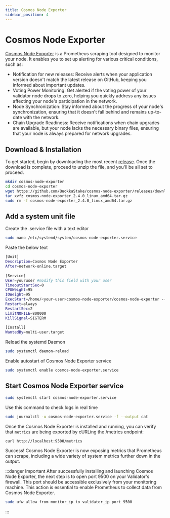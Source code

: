 ```yaml
---
title: Cosmos Node Exporter
sidebar_position: 4
---
```


# Cosmos Node Exporter

[Cosmos Node Exporter](https://github.com/QuokkaStake/cosmos-node-exporter) is a Prometheus scraping tool designed to monitor your node. It enables you to set up alerting for various critical conditions, such as:

- Notification for new releases: Receive alerts when your application version doesn't match the latest release on GitHub, keeping you informed about important updates.
- Voting Power Monitoring: Get alerted if the voting power of your validator node drops to zero, helping you quickly address any issues affecting your node's participation in the network.
- Node Synchronization: Stay informed about the progress of your node's synchronization, ensuring that it doesn't fall behind and remains up-to-date with the network.
- Chain Upgrade Readiness: Receive notifications when chain upgrades are available, but your node lacks the necessary binary files, ensuring that your node is always prepared for network upgrades.

## Download & Installation

To get started, begin by downloading the most recent [release](https://github.com/QuokkaStake/cosmos-node-exporter/releases). Once the download is complete, proceed to unzip the file, and you'll be all set to proceed.

```bash
mkdir cosmos-node-exporter
cd cosmos-node-exporter
wget https://github.com/QuokkaStake/cosmos-node-exporter/releases/download/v2.4.0/cosmos-node-exporter_2.4.0_linux_amd64.tar.gz
tar xvfz cosmos-node-exporter_2.4.0_linux_amd64.tar.gz
sudo rm -f cosmos-node-exporter_2.4.0_linux_amd64.tar.gz
```

## Add a system unit file

Create the .service file with a text editor

```bash
sudo nano /etc/systemd/system/cosmos-node-exporter.service
```

Paste the below text

```bash title="/etc/systemd/system/cosmos-node-exporter.service"
[Unit]
Description=Cosmos Node Exporter
After=network-online.target
​
[Service]
User=youruser #modify this field with your user
TimeoutStartSec=0
CPUWeight=95
IOWeight=95
ExecStart=/home/<your-user>cosmos-node-exporter/cosmos-node-exporter --config /home/<your-user>cosmos-node-exporter/config.toml
Restart=always
RestartSec=2
LimitNOFILE=800000
KillSignal=SIGTERM
​
[Install]
WantedBy=multi-user.target
```

Reload the systemd Daemon

```bash
sudo systemctl daemon-reload
```

Enable autostart of Cosmos Node Exporter service

```bash
sudo systemctl enable cosmos-node-exporter.service
```

## Start Cosmos Node Exporter service

```bash
sudo systemctl start cosmos-node-exporter.service
```

Use this command to check logs in real time

```bash
sudo journalctl -u cosmos-node-exporter.service -f --output cat
```

Once the Cosmos Node Exporter is installed and running, you can verify that `metrics` are being exported by cURLing the /metrics endpoint:

```bash
curl http://localhost:9500/metrics
```

Success! Cosmos Node Exporter is now exposing metrics that Prometheus can scrape, including a wide variety of system metrics further down in the output.

:::danger Important
After successfully installing and launching Cosmos Node Exporter, the next step is to open port 9500 on your Validator's firewall. This port should be accessible exclusively from your monitoring machine. This action is essential to enable Prometheus to collect data from Cosmos Node Exporter.

```bash
sudo ufw allow from monitor_ip to validator_ip port 9500
```
:::